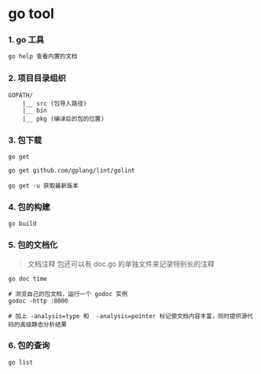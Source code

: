 go tool
===

### 1. go 工具
```sh
go help 查看内置的文档


```


### 2. 项目目录组织

```
GOPATH/
    |__ src (包导入路径)
    |__ bin
    |__ pkg (编译后的包的位置)

```


### 3. 包下载

```
go get

go get github.com/gplang/lint/golint

go get -u 获取最新版本

```


### 4. 包的构建
```
go build

```


### 5. 包的文档化
> 文档注释
包还可以有 doc.go 的单独文件来记录特别长的注释

```
go doc time

# 浏览自己的包文档，运行一个 godoc 实例
godoc -http :8000

# 加上 -analysis=type 和  -analysis=pointer 标记使文档内容丰富，同时提供源代码的高级静态分析结果

```


### 6. 包的查询

```
go list

```